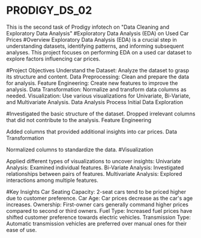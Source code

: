 # PRODIGY_DS_02
This is the second task of Prodigy infotech on "Data Cleaning and Exploratory Data Analysis"
#Exploratory Data Analysis (EDA) on Used Car Prices
#Overview
Exploratory Data Analysis (EDA) is a crucial step in understanding datasets, identifying patterns, and informing subsequent analyses. This project focuses on performing EDA on a used car dataset to explore factors influencing car prices.

#Project Objectives
Understand the Dataset: Analyze the dataset to grasp its structure and content.
Data Preprocessing: Clean and prepare the data for analysis.
Feature Engineering: Create new features to improve the analysis.
Data Transformation: Normalize and transform data columns as needed.
Visualization: Use various visualizations for Univariate, Bi-Variate, and Multivariate Analysis.
Data Analysis Process
Initial Data Exploration

#Investigated the basic structure of the dataset.
Dropped irrelevant columns that did not contribute to the analysis.
Feature Engineering

Added columns that provided additional insights into car prices.
Data Transformation

Normalized columns to standardize the data.
#Visualization

Applied different types of visualizations to uncover insights:
Univariate Analysis: Examined individual features.
Bi-Variate Analysis: Investigated relationships between pairs of features.
Multivariate Analysis: Explored interactions among multiple features.

#Key Insights
Car Seating Capacity: 2-seat cars tend to be priced higher due to customer preference.
Car Age: Car prices decrease as the car's age increases.
Ownership: First-owner cars generally command higher prices compared to second or third owners.
Fuel Type: Increased fuel prices have shifted customer preference towards electric vehicles.
Transmission Type: Automatic transmission vehicles are preferred over manual ones for their ease of use.

